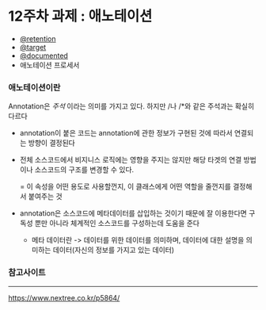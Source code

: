 # 12주차 과제 : 애노테이션

- [@retention](https://github.com/retention)
- [@target](https://github.com/target)
- [@documented](https://github.com/documented)
- 애노테이션 프로세서



### 애노테이션이란

Annotation은 *주석* 이라는 의미를 가지고 있다. 하지만 /나 /*와 같은 주석과는 확실히 다르다

- annotation이 붙은 코드는 annotation에 관한 정보가 구현된 것에 따라서 연결되는 방향이 결정된다

- 전체 소스코드에서 비지니스 로직에는 영향을 주지는 않지만 해당 타겟의 연결 방법이나 소스코드의 구조를 변경할 수 있다.

  = 이 속성을 어떤 용도로 사용할껀지, 이 클래스에게 어떤 역할을 줄껀지를 결정해서 붙여주는 것

- annotation은 소스코드에 메타데이터를 삽입하는 것이기 때문에 잘 이용한다면 구독성 뿐만 아니라 체계적인 소스코드를 구성하는데 도움을 준다

  * 메타 데이터란 -> 데이터를 위한 데이터를 의미하며, 데이터에 대한 설명을 의미하는 데이터(자신의 정보를 가지고 있는 데이터)













### 참고사이트

---

https://www.nextree.co.kr/p5864/